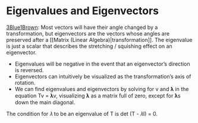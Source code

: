 # Eigenvalues and Eigenvectors

[3Blue1Brown](https://www.youtube.com/watch?v=PFDu9oVAE-g): Most vectors will have their angle changed by a transformation, but eigenvectors are the vectors whose angles are preserved after a [[Matrix (Linear Algebra)|transformation]]. The eigenvalue is just a scalar that describes the stretching / squishing effect on an eigenvector.

- Eigenvalues will be negative in the event that an eigenvector’s direction is reversed.
- Eigenvectors can intuitively be visualized as the transformation’s axis of rotation.
- We can find eigenvalues and eigenvectors by solving for v and 𝛌 in the equation Tv = 𝛌v, visualizing 𝛌 as a matrix full of zero, except for 𝛌s down the main diagonal.

The condition for 𝜆 to be an eigenvalue of T is det (T - 𝜆I) = 0.
